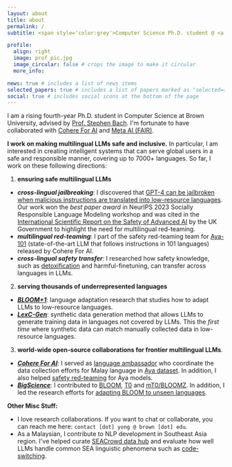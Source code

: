 ```yaml
---
layout: about
title: about
permalink: /
subtitle: <span style='color:grey'>Computer Science Ph.D. student @ <a href='https://cs.brown.edu/' style='color:#222222'>Brown University</a><br>Research Scientist Intern @ <a href='https://ai.meta.com/' style='color:#222222'>Meta AI (FAIR)</a>, Collaborator @ <a href='https://cohere.com/research' style='color:#222222'>Cohere For AI</a></span>

profile:
  align: right
  image: prof_pic.jpg
  image_circular: false # crops the image to make it circular
  more_info: 

news: true # includes a list of news items
selected_papers: true # includes a list of papers marked as "selected={true}"
social: true # includes social icons at the bottom of the page
---
```


I am a rising fourth-year Ph.D. student in Computer Science at Brown University, advised by [Prof. Stephen Bach](https://cs.brown.edu/people/sbach/). I'm fortunate to have collaborated with [Cohere For AI](https://cohere.com/research) and [Meta AI (FAIR)](https://ai.meta.com/).

**I work on making multilingual LLMs safe and inclusive.** In particular, I am interested in creating intelligent systems that can serve global users in a safe and responsible manner, covering up to 7000+ languages. So far, I work on these following directions:

1. **ensuring safe multilingual LLMs**
  - ***cross-lingual jailbreaking***: I discovered that [GPT-4 can be jailbroken when malicious instructions are translated into low-resource languages](https://arxiv.org/abs/2310.02446). <br>Our work won the *best paper award* in NeurIPS 2023 Socially Responsible Language Modeling workshop and was cited in the [International Scientific Report on the Safety of Advanced AI](https://www.gov.uk/government/publications/international-scientific-report-on-the-safety-of-advanced-ai) by the UK Government to highlight the need for multilingual red-teaming.
  - ***multilingual red-teaming***: I part of the safety red-teaming team for [Aya-101](https://arxiv.org/abs/2402.07827) (state-of-the-art LLM that follows instructions in 101 languages) released by Cohere For AI.
  - ***cross-lingual safety transfer***: I researched how safety knowledge, such as [detoxification](https://arxiv.org/abs/2406.16235) and harmful-finetuning, can transfer across languages in LLMs.


2. **serving thousands of underrepresented languages**
  - ***[BLOOM+1](https://arxiv.org/abs/2212.09535)***: language adaptation research that studies how to adapt LLMs to low-resource languages.
  - ***[LexC-Gen](https://arxiv.org/abs/2402.14086)***: synthetic data generation method that allows LLMs to generate training data in languages not covered by LLMs. This the *first time* where synthetic data can match manually collected data in low-resource languages.

3. **world-wide open-source collaborations for frontier multilingual LLMs**.
  - ***[Cohere For AI](https://cohere.com/research/aya)***: I served as [language ambassador](https://cohere.com/research/aya-contributors-test) who coordinate the data collection efforts for Malay language in [Aya dataset](https://arxiv.org/abs/2402.06619). In addition, I also helped [safety red-teaming](https://arxiv.org/abs/2402.07827) for Aya models.
  - ***[BigScience](https://bigscience.huggingface.co/)***: I contributed to [BLOOM](https://arxiv.org/abs/2211.05100), [T0](https://arxiv.org/abs/2110.08207) and [mT0/BLOOMZ](https://arxiv.org/abs/2211.01786). In addition, I led the research efforts for [adapting BLOOM to unseen languages](https://arxiv.org/abs/2212.09535).


**Other Misc Stuff:**
- I love research collaborations. If you want to chat or collaborate, you can reach me here: `contact [dot] yong @ brown [dot] edu`. 
- As a Malaysian, I contribute to NLP development in Southeast Asia region. I've helped curate [SEACrowd data hub](https://arxiv.org/abs/2406.10118) and evaluate how well LLMs handle common SEA linguistic phenomena such as [code-switching](https://arxiv.org/abs/2303.13592).
